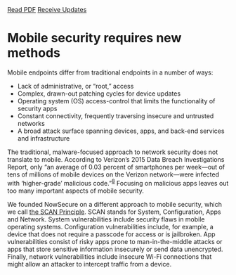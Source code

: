 <div class="cta-banner">
  <a class="cta-banner-pdf" href="https://info.nowsecure.com/2016-NowSecure-mobile-security-report.html">Read PDF<i class="fa fa-file-pdf-o"></i></a>
    <a class="cta-banner-update" href="https://info.nowsecure.com/mobile-security-report-updates.html">Receive Updates<i class="fa fa-bell-o"></i></a>
</div>

# Mobile security requires new methods

Mobile endpoints differ from traditional endpoints in a number of ways:
* Lack of administrative, or “root,” access
* Complex, drawn-out patching cycles for device updates
* Operating system (OS) access-control that limits the functionality of security apps
* Constant connectivity, frequently traversing insecure and untrusted networks
* A broad attack surface spanning devices, apps, and back-end services and infrastructure

The traditional, malware-focused approach to network security does not translate to mobile. According to Verizon’s 2015 Data Breach Investigations Report, only “an average of 0.03 percent of smartphones per week—out of tens of millions of mobile devices on the Verizon network—were infected with ‘higher-grade’ malicious code.”<sup>[8](http://www.verizonenterprise.com/DBIR/2015/)</sup> Focusing on malicious apps leaves out too many important aspects of mobile security.

We founded NowSecure on a different approach to mobile security, which we call [the SCAN Principle](https://www.nowsecure.com/blog/2014/12/01/the-scan-principle-of-mobile-security/). SCAN stands for System, Configuration, Apps and Network. System vulnerabilities include security flaws in mobile operating systems. Configuration vulnerabilities include, for example, a device that does not require a passcode for access or is jailbroken. App vulnerabilities consist of risky apps prone to man-in-the-middle attacks or apps that store sensitive information insecurely or send data unencrypted. Finally, network vulnerabilities include insecure Wi-Fi connections that might allow an attacker to intercept traffic from a device.
